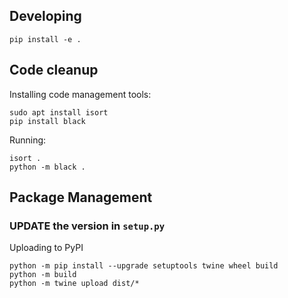 ## Developing

```
pip install -e .
```

## Code cleanup

Installing code management tools:
```
sudo apt install isort
pip install black
```

Running: 
```
isort .
python -m black .
```


## Package Management

### UPDATE the version in `setup.py`

Uploading to PyPI

```
python -m pip install --upgrade setuptools twine wheel build
python -m build
python -m twine upload dist/*

```
